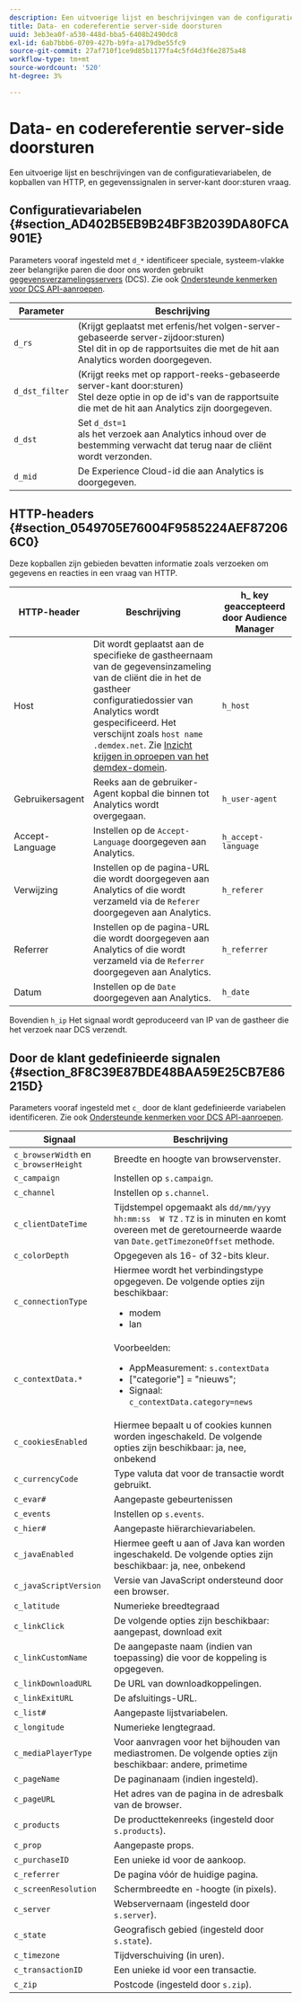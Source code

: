 ```yaml
---
description: Een uitvoerige lijst en beschrijvingen van de configuratievariabelen, de kopballen van HTTP, en gegevenssignalen in server-kant door:sturen vraag.
title: Data- en codereferentie server-side doorsturen
uuid: 3eb3ea0f-a530-448d-bba5-6408b2490dc8
exl-id: 6ab7bbb6-0709-427b-b9fa-a179dbe55fc9
source-git-commit: 27af710f1ce9d85b1177fa4c5fd4d3f6e2875a48
workflow-type: tm+mt
source-wordcount: '520'
ht-degree: 3%

---
```


# Data- en codereferentie server-side doorsturen

Een uitvoerige lijst en beschrijvingen van de configuratievariabelen, de kopballen van HTTP, en gegevenssignalen in server-kant door:sturen vraag.

## Configuratievariabelen {#section_AD402B5EB9B24BF3B2039DA80FCA901E}

Parameters vooraf ingesteld met `d_*` identificeer speciale, systeem-vlakke zeer belangrijke paren die door ons worden gebruikt [gegevensverzamelingsservers](https://experienceleague.adobe.com/docs/audience-manager/user-guide/reference/system-components/components-data-collection.html) (DCS). Zie ook [Ondersteunde kenmerken voor DCS API-aanroepen](https://experienceleague.adobe.com/docs/audience-manager/user-guide/api-and-sdk-code/dcs/dcs-api-reference/dcs-keys.html).

| Parameter | Beschrijving |
|--- |--- |
| `d_rs` | (Krijgt geplaatst met erfenis/het volgen-server-gebaseerde server-zijdoor:sturen) <br>Stel dit in op de rapportsuites die met de hit aan Analytics worden doorgegeven. |
| `d_dst_filter` | (Krijgt reeks met op rapport-reeks-gebaseerde server-kant door:sturen)  <br>Stel deze optie in op de id&#39;s van de rapportsuite die met de hit aan Analytics zijn doorgegeven. |
| `d_dst` | Set `d_dst=1`  <br>als het verzoek aan Analytics inhoud over de bestemming verwacht dat terug naar de cliënt wordt verzonden. |
| `d_mid` | De Experience Cloud-id die aan Analytics is doorgegeven. |

## HTTP-headers {#section_0549705E76004F9585224AEF872066C0}

Deze kopballen zijn gebieden bevatten informatie zoals verzoeken om gegevens en reacties in een vraag van HTTP.

| HTTP-header | Beschrijving | h_ key geaccepteerd door Audience Manager |
| --- | --- | --- |
| Host | Dit wordt geplaatst aan de specifieke de gastheernaam van de gegevensinzameling van de cliënt die in het de gastheer configuratiedossier van Analytics wordt gespecificeerd. Het verschijnt zoals `host name .demdex.net`. Zie [Inzicht krijgen in oproepen van het demdex-domein](https://experienceleague.adobe.com/docs/audience-manager/user-guide/reference/demdex-calls.html?lang=en). | `h_host` |
| Gebruikersagent | Reeks aan de gebruiker-Agent kopbal die binnen tot Analytics wordt overgegaan. | `h_user-agent` |
| Accept-Language | Instellen op de  `Accept-Language`  doorgegeven aan Analytics. | `h_accept-language` |
| Verwijzing | Instellen op de pagina-URL die wordt doorgegeven aan Analytics of die wordt verzameld via de `Referer` doorgegeven aan Analytics. | `h_referer` |
| Referrer | Instellen op de pagina-URL die wordt doorgegeven aan Analytics of die wordt verzameld via de `Referrer` doorgegeven aan Analytics. | `h_referrer` |
| Datum | Instellen op de `Date` doorgegeven aan Analytics. | `h_date` |

Bovendien `h_ip` Het signaal wordt geproduceerd van IP van de gastheer die het verzoek naar DCS verzendt.

## Door de klant gedefinieerde signalen {#section_8F8C39E87BDE48BAA59E25CB7E86215D}

Parameters vooraf ingesteld met `c_` door de klant gedefinieerde variabelen identificeren. Zie ook [Ondersteunde kenmerken voor DCS API-aanroepen](https://experienceleague.adobe.com/docs/audience-manager/user-guide/api-and-sdk-code/dcs/dcs-api-reference/dcs-keys.html).

| Signaal | Beschrijving |
| --- |--- |
| `c_browserWidth`  en `c_browserHeight` | Breedte en hoogte van browservenster. |
| `c_campaign` | Instellen op `s.campaign`. |
| `c_channel` | Instellen op `s.channel`. |
| `c_clientDateTime` | Tijdstempel opgemaakt als `dd/mm/yyy hh:mm:ss  W TZ` . `TZ` is in minuten en komt overeen met de geretourneerde waarde van `Date.getTimezoneOffset` methode. |
| `c_colorDepth` | Opgegeven als 16- of 32-bits kleur. |
| `c_connectionType` | Hiermee wordt het verbindingstype opgegeven. De volgende opties zijn beschikbaar:<ul><li>modem</li><li>lan</li></ul> |
| `c_contextData.*` | Voorbeelden:<ul><li>AppMeasurement: `s.contextData`</li><li>[&quot;categorie&quot;] = &quot;nieuws&quot;;</li><li>Signaal: `c_contextData.category=news`</li></ul> |
| `c_cookiesEnabled` | Hiermee bepaalt u of cookies kunnen worden ingeschakeld. De volgende opties zijn beschikbaar: ja, nee, onbekend |
| `c_currencyCode` | Type valuta dat voor de transactie wordt gebruikt. |
| `c_evar#` | Aangepaste gebeurtenissen |
| `c_events` | Instellen op `s.events`. |
| `c_hier#` | Aangepaste hiërarchievariabelen. |
| `c_javaEnabled` | Hiermee geeft u aan of Java kan worden ingeschakeld. De volgende opties zijn beschikbaar: ja, nee, onbekend |
| `c_javaScriptVersion` | Versie van JavaScript ondersteund door een browser. |
| `c_latitude` | Numerieke breedtegraad |
| `c_linkClick` | De volgende opties zijn beschikbaar: aangepast, download exit |
| `c_linkCustomName` | De aangepaste naam (indien van toepassing) die voor de koppeling is opgegeven. |
| `c_linkDownloadURL` | De URL van downloadkoppelingen. |
| `c_linkExitURL` | De afsluitings-URL. |
| `c_list#` | Aangepaste lijstvariabelen. |
| `c_longitude` | Numerieke lengtegraad. |
| `c_mediaPlayerType` | Voor aanvragen voor het bijhouden van mediastromen. De volgende opties zijn beschikbaar: andere, primetime |
| `c_pageName` | De paginanaam (indien ingesteld). |
| `c_pageURL` | Het adres van de pagina in de adresbalk van de browser. |
| `c_products` | De producttekenreeks (ingesteld door `s.products`). |
| `c_prop` | Aangepaste props. |
| `c_purchaseID` | Een unieke id voor de aankoop. |
| `c_referrer` | De pagina vóór de huidige pagina. |
| `c_screenResolution` | Schermbreedte en -hoogte (in pixels). |
| `c_server` | Webservernaam (ingesteld door `s.server`). |
| `c_state` | Geografisch gebied (ingesteld door `s.state`). |
| `c_timezone` | Tijdverschuiving (in uren). |
| `c_transactionID` | Een unieke id voor een transactie. |
| `c_zip` | Postcode (ingesteld door `s.zip`). |
